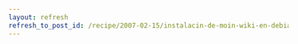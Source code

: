 ```yaml
---
layout: refresh
refresh_to_post_id: /recipe/2007-02-15/instalacin-de-moin-wiki-en-debian.html
---
```

